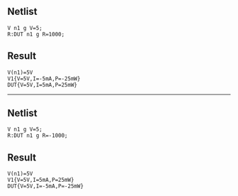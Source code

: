 ## Netlist

```text
V n1 g V=5;
R:DUT n1 g R=1000;
```

## Result

```text
V(n1)=5V
V1{V=5V,I=-5mA,P=-25mW}
DUT{V=5V,I=5mA,P=25mW}
```

---

## Netlist

```text
V n1 g V=5;
R:DUT n1 g R=-1000;
```

## Result

```text
V(n1)=5V
V1{V=5V,I=5mA,P=25mW}
DUT{V=5V,I=-5mA,P=-25mW}
```
